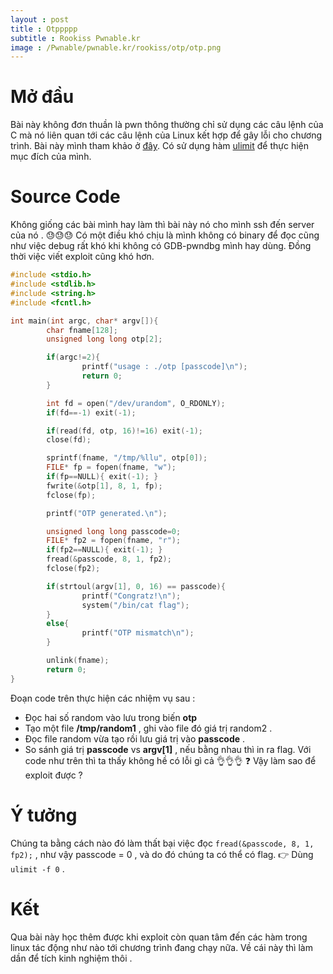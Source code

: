 ```yaml
---
layout : post 
title : Otppppp 
subtitle : Rookiss Pwnable.kr 
image : /Pwnable/pwnable.kr/rookiss/otp/otp.png 
--- 
```


# Mở đầu
Bài này không đơn thuần là pwn thông thường chỉ sử dụng các câu lệnh của C mà nó liên quan tới các câu lệnh của Linux kết hợp để gây lỗi cho chương trình.
Bài này mình tham khảo ở [đây](https://nickcano.com/pwnables-write-ups-oct17/). Có sử dụng hàm [ulimit](https://ss64.com/bash/ulimit.html) để thực hiện mục
đích của mình. 

# Source Code  
Không giống các bài mình hay làm thì bài này nó cho mình ssh đến server của nó . 😓😓😓 Có một điều khó chịu là mình không có binary để đọc cũng
như việc debug rất khó khi không có GDB-pwndbg mình hay dùng. Đồng thời việc viết exploit cũng khó hơn. 

```C
#include <stdio.h>
#include <stdlib.h>
#include <string.h>
#include <fcntl.h>

int main(int argc, char* argv[]){       
	    char fname[128];
        unsigned long long otp[2];

        if(argc!=2){
                printf("usage : ./otp [passcode]\n");
                return 0;
        }

        int fd = open("/dev/urandom", O_RDONLY);
        if(fd==-1) exit(-1);

        if(read(fd, otp, 16)!=16) exit(-1);
        close(fd);

        sprintf(fname, "/tmp/%llu", otp[0]);
        FILE* fp = fopen(fname, "w");
        if(fp==NULL){ exit(-1); }
        fwrite(&otp[1], 8, 1, fp);
        fclose(fp);

        printf("OTP generated.\n");

        unsigned long long passcode=0;
        FILE* fp2 = fopen(fname, "r");
        if(fp2==NULL){ exit(-1); }
        fread(&passcode, 8, 1, fp2);
        fclose(fp2);

        if(strtoul(argv[1], 0, 16) == passcode){
                printf("Congratz!\n");
                system("/bin/cat flag");
        }
        else{
                printf("OTP mismatch\n");
        }

        unlink(fname);
        return 0;
}
```
  
Đoạn code trên thực hiện các nhiệm vụ sau : 
 - Đọc hai số random vào lưu trong biến **otp** 
 - Tạo một file **/tmp/random1** , ghi vào file đó giá trị random2 . 
 - Đọc file random vừa tạo rồi lưu giá trị vào **passcode** . 
 - So sánh giá trị **passcode** vs **argv[1]** , nếu bằng nhau thì in ra flag. 
Với code như trên thì ta thấy không hề có lỗi gì cả 👌👌👌
❓ Vậy làm sao để exploit được ? 

# Ý tưởng  
Chúng ta bằng cách nào đó làm thất bại việc đọc ```fread(&passcode, 8, 1, fp2);``` , như vậy passcode = 0 , và do đó chúng ta có thể có flag. 
👉 Dùng ```ulimit -f 0``` .

# Kết 

Qua bài này học thêm được khi exploit còn quan tâm đến các hàm trong linux tác động như nào tới chương trình đang chạy nữa. Về cái này thì làm dần để tích kinh nghiệm thôi . 

